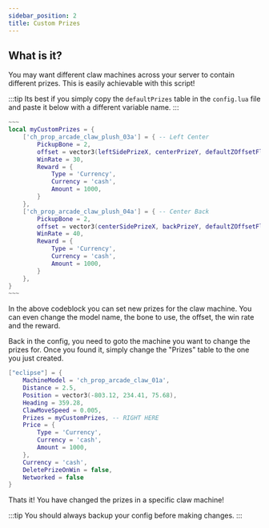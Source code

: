 ```yaml
---
sidebar_position: 2
title: Custom Prizes
---
```


## What is it?
You may want different claw machines across your server to contain different prizes. This is easily achievable with this script!

:::tip
Its best if you simply copy the `defaultPrizes` table in the `config.lua` file and paste it below with a different variable name.
:::

```lua title=config.lua
~~~
local myCustomPrizes = {
    ['ch_prop_arcade_claw_plush_03a'] = { -- Left Center
        PickupBone = 2,
        offset = vector3(leftSidePrizeX, centerPrizeY, defaultZOffsetFloor),
        WinRate = 30,
        Reward = {
            Type = 'Currency',
            Currency = 'cash',
            Amount = 1000,
        }
    },
    ['ch_prop_arcade_claw_plush_04a'] = { -- Center Back
        PickupBone = 2,
        offset = vector3(centerSidePrizeX, backPrizeY, defaultZOffsetFloor),
        WinRate = 40,
        Reward = {
            Type = 'Currency',
            Currency = 'cash',
            Amount = 1000,
        }
    },
}
~~~
```

In the above codeblock you can set new prizes for the claw machine. You can even change the model name, the bone to use, the offset, the win rate and the reward.

Back in the config, you need to goto the machine you want to change the prizes for. Once you found it, simply change the "Prizes" table to the one you just created.
```lua
["eclipse"] = {
    MachineModel = 'ch_prop_arcade_claw_01a',
    Distance = 2.5,
    Position = vector3(-803.12, 234.41, 75.68),
    Heading = 359.28,
    ClawMoveSpeed = 0.005,
    Prizes = myCustomPrizes, -- RIGHT HERE
    Price = {
        Type = 'Currency',
        Currency = 'cash',
        Amount = 1000,
    },
    Currency = 'cash',
    DeletePrizeOnWin = false,
    Networked = false
}
```

Thats it! You have changed the prizes in a specific claw machine!

:::tip
You should always backup your config before making changes.
:::